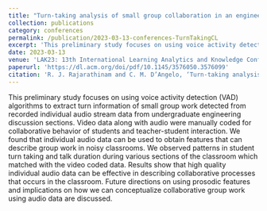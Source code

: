 ```yaml
---
title: "Turn-taking analysis of small group collaboration in an engineering discussion classroom"
collection: publications
category: conferences
permalink: /publication/2023-03-13-conferences-TurnTakingCL
excerpt: 'This preliminary study focuses on using voice activity detection (VAD) algorithms to extract turn information of small group work detected from recorded individual audio stream data from undergraduate engineering discussion sections. Video data along with audio were manually coded for collaborative behavior of students and teacher-student interaction. We found that individual audio data can be used to obtain features that can describe group work in noisy classrooms. We observed patterns in student turn taking and talk duration during various sections of the classroom which matched with the video coded data. Results show that high quality individual audio data can be effective in describing collaborative processes that occurs in the classroom. Future directions on using prosodic features and implications on how we can conceptualize collaborative group work using audio data are discussed.'
date: 2023-03-13
venue: 'LAK23: 13th International Learning Analytics and Knowledge Conference'
paperurl: 'https://dl.acm.org/doi/pdf/10.1145/3576050.3576099'
citation: 'R. J. Rajarathinam and C. M. D’Angelo, ‘Turn-taking analysis of small group collaboration in an engineering discussion classroom’, in LAK23: 13th International Learning Analytics and Knowledge Conference, Arlington, TX, USA, 2023, pp. 650–656.'
---
```


This preliminary study focuses on using voice activity detection (VAD) algorithms to extract turn information of small group work detected from recorded individual audio stream data from undergraduate engineering discussion sections. Video data along with audio were manually coded for collaborative behavior of students and teacher-student interaction. We found that individual audio data can be used to obtain features that can describe group work in noisy classrooms. We observed patterns in student turn taking and talk duration during various sections of the classroom which matched with the video coded data. Results show that high quality individual audio data can be effective in describing collaborative processes that occurs in the classroom. Future directions on using prosodic features and implications on how we can conceptualize collaborative group work using audio data are discussed.
